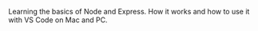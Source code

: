 Learning the basics of Node and Express.
How it works and how to use it with VS Code on Mac and PC.
